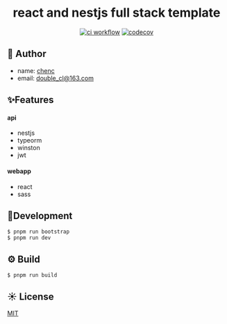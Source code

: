 <h1 align='center'>
react and nestjs full stack template
</h1>

<div  align='center'>

[![ci workflow](https://github.com/chenc041/react-nestjs-full-stack/actions/workflows/ci.yml/badge.svg)](https://github.com/chenc041/react-nestjs-full-stack)
[![codecov](https://codecov.io/gh/chenc041/react-nestjs-full-stack/branch/main/graph/badge.svg?token=pYefUWcu8I)](https://codecov.io/gh/chenc041/react-nestjs-full-stack)

</div>

## 🤡 Author
- name: [chenc](https://github.com/chenc041)
- email: double_cl@163.com

## ✨Features
#### api
- nestjs
- typeorm
- winston
- jwt

#### webapp
- react
- sass

## 🔨Development
```shell
$ pnpm run bootstrap
$ pnpm run dev
```

## ⚙ Build
```shell
$ pnpm run build
```

## ☀️ License
[MIT](https://github.com/chenc041/react-nestjs-full-stack/blob/main/LICENSE)

